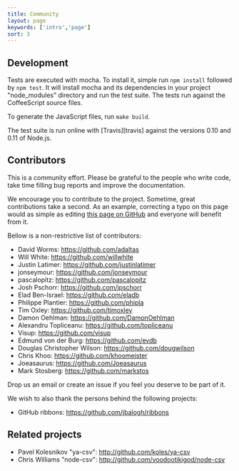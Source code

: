 ```yaml
---
title: Community
layout: page
keywords: ['intro','page']
sort: 3
---
```


## Development

Tests are executed with mocha. To install it, simple run `npm install`
followed by `npm test`. It will install mocha and its dependencies in your
project "node_modules" directory and run the test suite. The tests run
against the CoffeeScript source files.

To generate the JavaScript files, run `make build`.

The test suite is run online with [Travis][travis] against the versions 0.10
and 0.11 of Node.js.

## Contributors

This is a community effort. Please be grateful to the people who write code,
take time filling bug reports and improve the documentation.

We encourage you to contribute to the project. Sometime, great contributions
take a second. As an example, correcting a typo on this page would as simple as editing [this page on GitHub]() and everyone will benefit from it.

Bellow is a non-restrictive list of contributors:

*   David Worms: <https://github.com/adaltas>
*   Will White: <https://github.com/willwhite>
*   Justin Latimer: <https://github.com/justinlatimer>
*   jonseymour: <https://github.com/jonseymour>
*   pascalopitz: <https://github.com/pascalopitz>
*   Josh Pschorr: <https://github.com/jpschorr>
*   Elad Ben-Israel: <https://github.com/eladb>
*   Philippe Plantier: <https://github.com/phipla>
*   Tim Oxley: <https://github.com/timoxley>
*   Damon Oehlman: <https://github.com/DamonOehlman>
*   Alexandru Topliceanu: <https://github.com/topliceanu>
*   Visup: <https://github.com/visup>
*   Edmund von der Burg: <https://github.com/evdb>
*   Douglas Christopher Wilson: <https://github.com/dougwilson>
*   Chris Khoo: <https://github.com/khoomeister>
*   Joeasaurus: <https://github.com/Joeasaurus>
*   Mark Stosberg: <https://github.com/markstos>

Drop us an email or create an issue if you feel you deserve to be part of it.

We wish to also thank the persons behind the following projects:

*   GitHub ribbons: <https://github.com/jbalogh/ribbons>

## Related projects

*   Pavel Kolesnikov "ya-csv": <http://github.com/koles/ya-csv>
*   Chris Williams "node-csv": <http://github.com/voodootikigod/node-csv>
